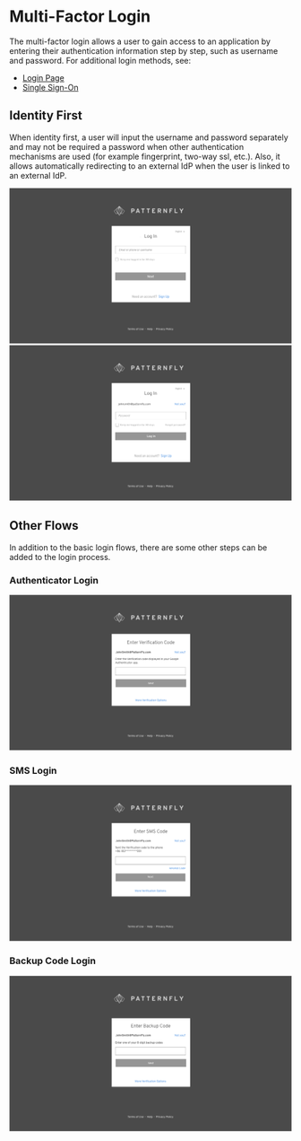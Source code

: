 # Multi-Factor Login

The multi-factor login allows a user to gain access to an application by entering their authentication information step by step, such as username and password. For additional login methods, see:
- [Login Page](https://www.patternfly.org/pattern-library/application-framework/login-page/#)
- [Single Sign-On](https://www.patternfly.org/pattern-library/application-framework/single-sign-on/#)

## Identity First
When identity first, a user will input the username and password separately and may not be required a password when other authentication mechanisms are used (for example fingerprint, two-way ssl, etc.). Also, it allows automatically redirecting to an external IdP when the user is linked to an external IdP.

![Image of identity first 1](img/identity-first-1.png)
![Image of identity first 2](img/identity-first-2.png)

## Other Flows
In addition to the basic login flows, there are some other steps can be added to the login process.

### Authenticator Login
![Image of authenticator](img/Authenticator.png)
### SMS Login
![Image of sms](img/SMS.png)
### Backup Code Login
![Image of backup code](img/Backup-Code.png)
